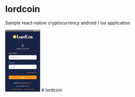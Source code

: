 ﻿# lordcoin
 
 Sample react-native cryptocurrency android / ios application
 
 
 
<img alt='android' src='./image/loard1.png' height='200px' /> 
# lordcoin
